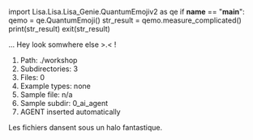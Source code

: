 
import Lisa.Lisa.Lisa_Genie.QuantumEmojiv2 as qe
if __name__ == "__main__":
  qemo = qe.QuantumEmoji()
  str_result = qemo.measure_complicated()
  print(str_result)
  exit(str_result)

... Hey look somwhere else >.< !

1. Path: ./workshop
2. Subdirectories: 3
3. Files: 0
4. Example types: none
5. Sample file: n/a
6. Sample subdir: 0_ai_agent
7. AGENT inserted automatically

Les fichiers dansent sous un halo fantastique.
